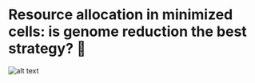 # Resource allocation in minimized cells: is genome reduction the best strategy? 🧬



![alt text](https://github.com/utrillalab/proteomeVSgenome/raw/main/docs/Main_fig.tiff)

